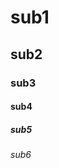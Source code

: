 <!DOCTYPE html>

<html>
<head>
<meta charset="utf-8">
<title>Text Elements</title>
</head>
<body>
<h1>sub1</h1>
<h2>sub2</h2>
<h3>sub3</h3>
<h4>sub4</h4>
<h5>sub5</h5>
<h6>sub6</h6>
</body>
</html>
